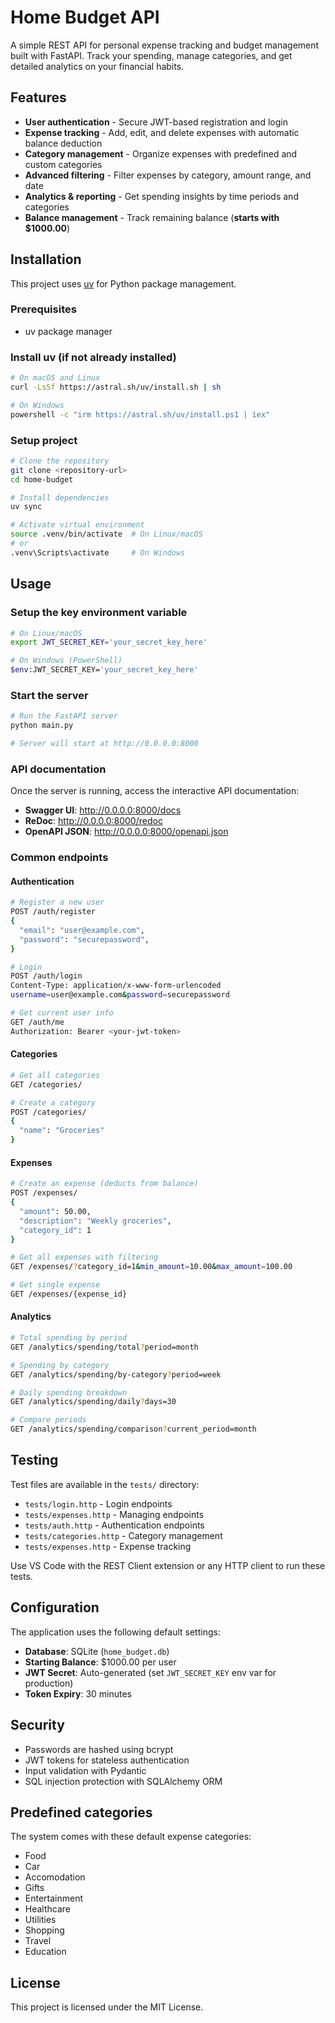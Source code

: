 # Home Budget API

A simple REST API for personal expense tracking and budget management built with FastAPI. Track your spending, manage categories, and get detailed analytics on your financial habits.

## Features

- **User authentication** - Secure JWT-based registration and login
- **Expense tracking** - Add, edit, and delete expenses with automatic balance deduction
- **Category management** - Organize expenses with predefined and custom categories
- **Advanced filtering** - Filter expenses by category, amount range, and date
- **Analytics & reporting** - Get spending insights by time periods and categories
- **Balance management** - Track remaining balance (**starts with $1000.00**)

## Installation

This project uses [uv](https://github.com/astral-sh/uv) for Python package management.

### Prerequisites
- uv package manager

### Install uv (if not already installed)
```bash
# On macOS and Linux
curl -LsSf https://astral.sh/uv/install.sh | sh

# On Windows
powershell -c "irm https://astral.sh/uv/install.ps1 | iex"
```

### Setup project
```bash
# Clone the repository
git clone <repository-url>
cd home-budget

# Install dependencies
uv sync

# Activate virtual environment
source .venv/bin/activate  # On Linux/macOS
# or
.venv\Scripts\activate     # On Windows
```

## Usage

### Setup the key environment variable
```bash
# On Linux/macOS
export JWT_SECRET_KEY='your_secret_key_here'

# On Windows (PowerShell)
$env:JWT_SECRET_KEY='your_secret_key_here'
```     

### Start the server
```bash
# Run the FastAPI server
python main.py

# Server will start at http://0.0.0.0:8000
```

### API documentation
Once the server is running, access the interactive API documentation:

- **Swagger UI**: http://0.0.0.0:8000/docs
- **ReDoc**: http://0.0.0.0:8000/redoc
- **OpenAPI JSON**: http://0.0.0.0:8000/openapi.json

### Common endpoints

#### Authentication
```bash
# Register a new user
POST /auth/register
{
  "email": "user@example.com",
  "password": "securepassword",
}

# Login
POST /auth/login
Content-Type: application/x-www-form-urlencoded
username=user@example.com&password=securepassword

# Get current user info
GET /auth/me
Authorization: Bearer <your-jwt-token>
```

#### Categories
```bash
# Get all categories
GET /categories/

# Create a category
POST /categories/
{
  "name": "Groceries"
}
```

#### Expenses
```bash
# Create an expense (deducts from balance)
POST /expenses/
{
  "amount": 50.00,
  "description": "Weekly groceries",
  "category_id": 1
}

# Get all expenses with filtering
GET /expenses/?category_id=1&min_amount=10.00&max_amount=100.00

# Get single expense
GET /expenses/{expense_id}
```

#### Analytics
```bash
# Total spending by period
GET /analytics/spending/total?period=month

# Spending by category
GET /analytics/spending/by-category?period=week

# Daily spending breakdown
GET /analytics/spending/daily?days=30

# Compare periods
GET /analytics/spending/comparison?current_period=month
```

## Testing

Test files are available in the `tests/` directory:

- `tests/login.http` - Login endpoints
- `tests/expenses.http` - Managing endpoints
- `tests/auth.http` - Authentication endpoints
- `tests/categories.http` - Category management
- `tests/expenses.http` - Expense tracking

Use VS Code with the REST Client extension or any HTTP client to run these tests.

## Configuration

The application uses the following default settings:
- **Database**: SQLite (`home_budget.db`)
- **Starting Balance**: $1000.00 per user
- **JWT Secret**: Auto-generated (set `JWT_SECRET_KEY` env var for production)
- **Token Expiry**: 30 minutes

## Security

- Passwords are hashed using bcrypt
- JWT tokens for stateless authentication
- Input validation with Pydantic
- SQL injection protection with SQLAlchemy ORM

## Predefined categories

The system comes with these default expense categories:
- Food
- Car
- Accomodation
- Gifts
- Entertainment
- Healthcare
- Utilities
- Shopping
- Travel
- Education

## License

This project is licensed under the MIT License.

